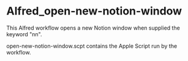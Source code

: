 # Alfred_open-new-notion-window
This Alfred workflow opens a new Notion window when supplied the keyword "nn".

open-new-notion-window.scpt contains the Apple Script run by the workflow.
